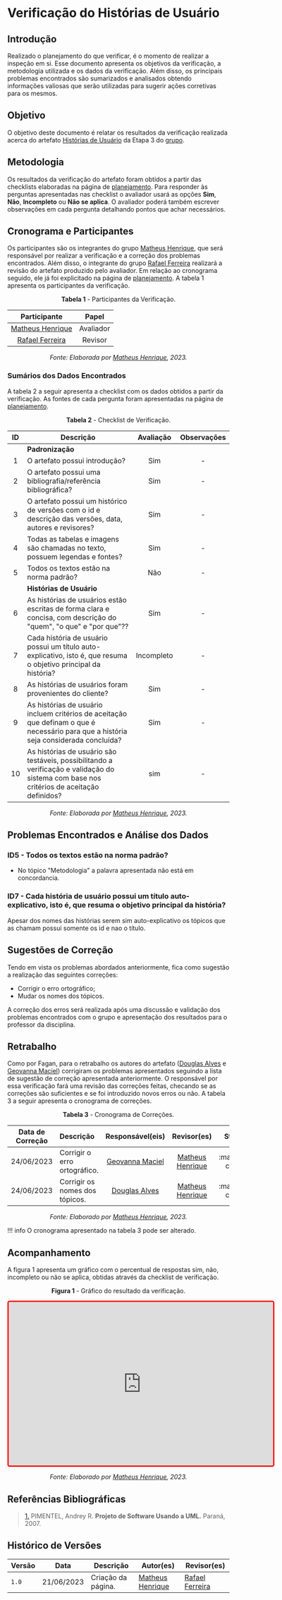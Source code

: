 # Verificação do Histórias de Usuário

## Introdução

Realizado o planejamento do que verificar, é o momento de realizar a inspeção em si. Esse documento apresenta os objetivos da verificação, a metodologia utilizada e os dados da verificação. Além disso, os principais problemas encontrados são sumarizados e analisados obtendo informações valiosas que serão utilizadas para sugerir ações corretivas para os mesmos.

## Objetivo

O objetivo deste documento é relatar os resultados da verificação realizada acerca do artefato [Histórias de Usuário](../../../../modelagem/agil/historia-de-usuario) da Etapa 3 do [grupo](https://github.com/Requisitos-de-Software/2023.1-BilheteriaDigital).

## Metodologia

Os resultados da verificação do artefato foram obtidos a partir das checklists elaboradas na página de [planejamento](../planejamento-verificacao-e4-grupo). Para responder às perguntas apresentadas nas checklist o avaliador usará as opções **Sim**, **Não**, **Incompleto** ou **Não se aplica**. O avaliador poderá também escrever observações em cada pergunta detalhando pontos que achar necessários.

## Cronograma e Participantes

Os participantes são os integrantes do grupo [Matheus Henrique](https://github.com/mathonaut), que será responsável por realizar a verificação e a correção dos problemas encontrados. Além disso, o integrante do grupo [Rafael Ferreira](https://github.com/RafaelCLG0) realizará a revisão do artefato produzido pelo avaliador. Em relação ao cronograma seguido, ele já foi explicitado na página de [planejamento](../planejamento-verificacao-e4-grupo). A tabela 1 apresenta os participantes da verificação.

<center>

**Tabela 1** - Participantes da Verificação.

|                   Participante                   |   Papel   |
| :----------------------------------------------: | :-------: |
| [Matheus Henrique](https://github.com/mathonaut) | Avaliador |
| [Rafael Ferreira](https://github.com/RafaelCLG0) |  Revisor  |

_Fonte: Elaborada por [Matheus Henrique](https://github.com/mathonaut), 2023._

</center>

### Sumários dos Dados Encontrados

A tabela 2 a seguir apresenta a checklist com os dados obtidos a partir da verificação. As fontes de cada pergunta foram apresentadas na página de [planejamento](../planejamento-verificacao-e4-grupo/#first-things-first).

<center>

**Tabela 2** - Checklist de Verificação.

| ID  | Descrição                                                                                                                                 | Avaliação  | Observações |
| :-: | ----------------------------------------------------------------------------------------------------------------------------------------- | :--------: | :---------: |
|     | **Padronização**                                                                                                                          |
|  1  | O artefato possui introdução?                                                                                                             |    Sim     |      -      |
|  2  | O artefato possui uma bibliografia/referência bibliográfica?                                                                              |    Sim     |      -      |
|  3  | O artefato possui um histórico de versões com o id e descrição das versões, data, autores e revisores?                                    |    Sim     |      -      |
|  4  | Todas as tabelas e imagens são chamadas no texto, possuem legendas e fontes?                                                              |    Sim     |      -      |
|  5  | Todos os textos estão na norma padrão?                                                                                                    |    Não     |      -      |
|     | **Histórias de Usuário**                                                                                                                  |            |             |
|  6  | As histórias de usuários estão escritas de forma clara e concisa, com descrição do "quem", "o que" e "por que"??                          |    Sim     |      -      |
|  7  | Cada história de usuário possui um título auto-explicativo, isto é, que resuma o objetivo principal da história?                          | Incompleto |      -      |
|  8  | As histórias de usuários foram provenientes do cliente?                                                                                   |    Sim     |      -      |
|  9  | As histórias de usuário incluem critérios de aceitação que definam o que é necessário para que a história seja considerada concluída?     |    Sim     |      -      |
| 10  | As histórias de usuário são testáveis, possibilitando a verificação e validação do sistema com base nos critérios de aceitação definidos? |    sim     |      -      |

_Fonte: Elaborada por [Matheus Henrique](https://github.com/mathonaut), 2023._

</center>

## Problemas Encontrados e Análise dos Dados

### ID5 - Todos os textos estão na norma padrão?

- No tópico "Metodologia" a palavra apresentada não está em concordancia.

### ID7 - Cada história de usuário possui um título auto-explicativo, isto é, que resuma o objetivo principal da história?

Apesar dos nomes das histórias serem sim auto-explicativo os tópicos que as chamam possui somente os id e nao o título.

## Sugestões de Correção

Tendo em vista os problemas abordados anteriormente, fica como sugestão a realização das seguintes correções:

- Corrigir o erro ortográfico;
- Mudar os nomes dos tópicos.

A correção dos erros será realizada após uma discussão e validação dos problemas encontrados com o grupo e apresentação dos resultados para o professor da disciplina.

## Retrabalho

Como por Fagan, para o retrabalho os autores do artefato ([Douglas Alves](https://github.com/dougAlvs) e [Geovanna Maciel](https://github.com/manuziny)) corrigiram os problemas apresentados seguindo a lista de sugestão de correção apresentada anteriormente. O responsável por essa verificação fará uma revisão das correções feitas, checando se as correções são suficientes e se foi introduzido novos erros ou não. A tabela 3 a seguir apresenta o cronograma de correções.

<center>

**Tabela 3** - Cronograma de Correções.

| Data de Correção | Descrição                      |                Responsável(eis)                |                   Revisor(es)                    |      Status      |
| ---------------- | :----------------------------- | :--------------------------------------------: | :----------------------------------------------: | :--------------: |
| 24/06/2023       | Corrigir o erro ortográfico.   | [Geovanna Maciel](https://github.com/manuziny) | [Matheus Henrique](https://github.com/mathonaut) | :material-close: |
| 24/06/2023       | Corrigir os nomes dos tópicos. |  [Douglas Alves](https://github.com/dougAlvs)  | [Matheus Henrique](https://github.com/mathonaut) | :material-close: |

_Fonte: Elaborado por [Matheus Henrique](https://github.com/mathonaut), 2023._

</center>

!!! info
O cronograma apresentado na tabela 3 pode ser alterado.

## Acompanhamento

A figura 1 apresenta um gráfico com o percentual de respostas sim, não, incompleto ou não se aplica, obtidas através da checklist de verificação.

<center>

**Figura 1** - Gráfico do resultado da verificação.

<iframe style="border-radius: 5px; border:3px solid red" width="600" height="371" seamless frameborder="0" scrolling="no" src="https://docs.google.com/spreadsheets/d/e/2PACX-1vS2PuVRCN2V5vlnGDomZb-FqFss_39CS89v4Zl3Ptf35OCryvrwYG2rNYSzunjnDYbYpU6gYU3CbC2z/pubchart?oid=633347204&amp;format=interactive"></iframe>

_Fonte: Elaborado por [Matheus Henrique](https://github.com/mathonaut), 2023._

</center>

## Referências Bibliográficas

> <a id="REF1" href="#anchor_1">1.</a> PIMENTEL, Andrey R. **Projeto de Software Usando a UML.** Paraná, 2007.

## Histórico de Versões

| Versão | Data       | Descrição          | Autor(es)                                        | Revisor(es)                                      |
| ------ | ---------- | ------------------ | ------------------------------------------------ | ------------------------------------------------ |
| `1.0`  | 21/06/2023 | Criação da página. | [Matheus Henrique](https://github.com/mathonaut) | [Rafael Ferreira](https://github.com/RafaelCLG0) |
